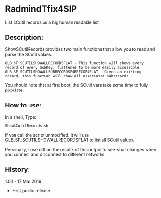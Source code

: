 # RadmindTfix4SIP
List SCutil records as a big human readable list

## Description:

ShowSCutilRecords provides two main functions that allow you to read and parse the SCutil values.

	GLB_SF_SCUTILSHOWALLRECORDSFLAT - This function will shows every record of every SubKey, flattened to be more easily accessible
	GLB_SF_SCUTILSHOWALLSUBRECORDSFORRECORDFLAT - Given an existing record, this function will show all associated subrecords

You should note that at first boot, the SCutil vars take some time to fully populate.


## How to use:

In a shell, Type:
	
	ShowSCutilRecords.sh

If you call the script unmodified, it will use GLB\_SF\_SCUTILSHOWALLRECORDSFLAT to list all SCutil values.

Personally, I use diff on the results of this output to see what changes when you connect and disconnect to different networks.


## History:

1.0.1 - 17 Mar 2019

* First public release.
